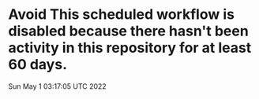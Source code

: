 # Avoid This scheduled workflow is disabled because there hasn't been activity in this repository for at least 60 days.
Sun May  1 03:17:05 UTC 2022
